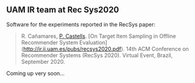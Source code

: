 UAM IR team at Rec Sys2020
--------------------------

Software for the experiments reported in the RecSys paper:

> R. Cañamares, [P. Castells](http://ir.ii.uam.es/castells). [On Target Item Sampling in Offline Recommender System Evaluation] (http://ir.ii.uam.es/pubs/recsys2020.pdf). 14th ACM Conference on Recommender Systems (RecSys 2020). Virtual Event, Brazil, September 2020.

Coming up very soon...
